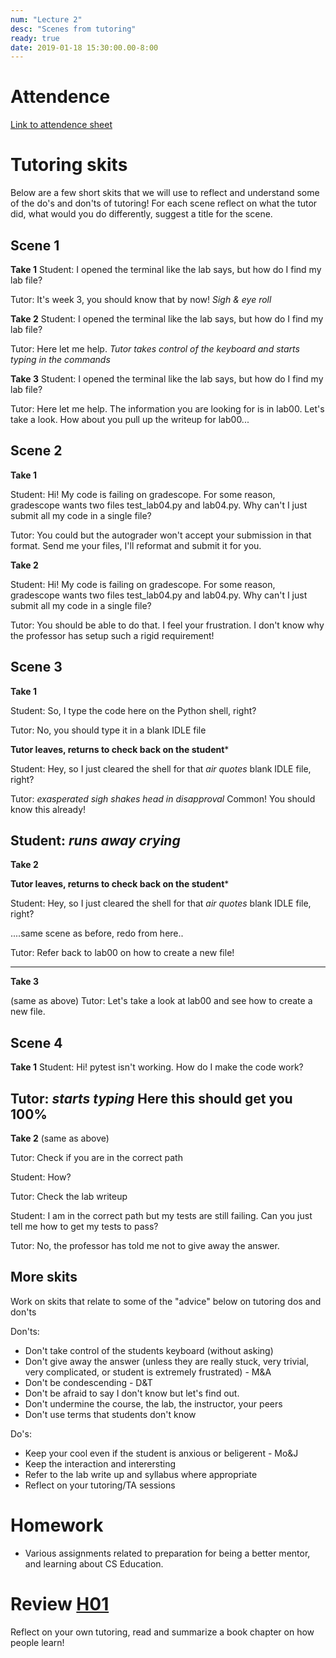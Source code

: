 ```yaml
---
num: "Lecture 2"
desc: "Scenes from tutoring"
ready: true
date: 2019-01-18 15:30:00.00-8:00
---
```

# Attendence

[Link to attendence sheet](https://docs.google.com/spreadsheets/d/1czMgs169-_wvqVh8YFp2K6GW4oFBI0vop7JcuweDXQk/edit?usp=sharing)

# Tutoring skits
Below are a few short skits that we will use to reflect and understand some of the do's and don'ts of tutoring!
For each scene reflect on what the tutor did, what would you do differently, suggest a title for the scene.



## Scene 1

**Take 1**
Student: I opened the terminal like the lab says, but how do I find my lab file?

Tutor: It's week 3, you should know that by now! *Sigh & eye roll*

**Take 2**
Student: I opened the terminal like the lab says, but how do I find my lab file?

Tutor: Here let me help. *Tutor takes control of the keyboard and starts typing in the commands*

**Take 3**
Student: I opened the terminal like the lab says, but how do I find my lab file?

Tutor: Here let me help. The information you are looking for is in lab00. Let's take a look. How about you pull up the writeup for lab00...


## Scene 2

**Take 1**

Student: Hi! My code is failing on gradescope. For some reason, gradescope wants two files test_lab04.py and lab04.py. Why can't I just submit all my code in a single file?

Tutor: You could but the autograder won't accept your submission in that format. Send me your files, I'll reformat and submit it for you.


**Take 2**

Student: Hi! My code is failing on gradescope. For some reason, gradescope wants two files test_lab04.py and lab04.py. Why can't I just submit all my code in a single file?

Tutor: You should be able to do that. I feel your frustration. I don't know why the professor has setup such a rigid requirement!

## Scene 3

**Take 1**

Student: So, I type the code here on the Python shell, right?

Tutor: No, you should type it in a blank IDLE file

**Tutor leaves, returns to check back on the student***

Student: Hey, so I just cleared the shell for that *air quotes* blank IDLE file, right?

Tutor: *exasperated sigh* *shakes head in disapproval* Common! You should know this already!

Student: *runs away crying*
---------------

**Take 2**

**Tutor leaves, returns to check back on the student***

Student: Hey, so I just cleared the shell for that *air quotes* blank IDLE file, right?

....same scene as before, redo from here..

Tutor: Refer back to lab00 on how to create a new file!

---------------
**Take 3**

(same as above)
Tutor: Let's take a look at lab00 and see how to create a new file.


## Scene 4

**Take 1**
Student: Hi! pytest isn't working. How do I make the code work?

Tutor: *starts typing* Here this should get you 100%
-------------

**Take 2**
(same as above)

Tutor: Check if you are in the correct path

Student: How?

Tutor: Check the lab writeup

Student: I am in the correct path but my tests are still failing. Can you just tell me how to get my tests to pass?

Tutor: No, the professor has told me not to give away the answer.


## More skits

Work on skits that relate to some of the "advice" below on tutoring dos and don'ts

Don'ts:

* Don't take control of the students keyboard (without asking)
* Don't give away the answer (unless they are really stuck, very trivial, very complicated, or student is extremely frustrated) - M&A
* Don't be condescending - D&T
* Don't be afraid to say I don't know but let's find out.
* Don't undermine the course, the lab, the instructor, your peers
* Don't use terms that students don't know 

Do's:

* Keep your cool even if the student is anxious or beligerent - Mo&J
* Keep the interaction and interersting
* Refer to the lab write up and syllabus where appropriate 
* Reflect on your tutoring/TA sessions

# Homework

* Various assignments related to preparation for being a better mentor, and learning about CS Education.

# Review [H01](/hwk/h01/)

Reflect on your own tutoring, read and summarize a book chapter on how people learn!


